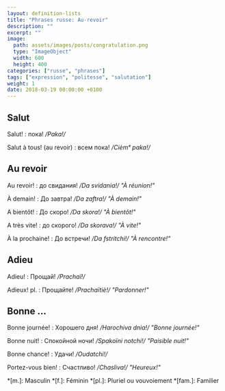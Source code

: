 ```yaml
---
layout: definition-lists
title: "Phrases russe: Au-revoir"
description: ""
excerpt: ""
image:
  path: assets/images/posts/congratulation.png
  type: "ImageObject"
  width: 600
  height: 400
categories: ["russe", "phrases"]
tags: ["expression", "politesse", "salutation"]
weight: 1
date: 2018-03-19 00:00:00 +0100
---
```


## Salut

Salut!
: пока!
*/Paka!/*

Salut à tous! (au revoir)
: всем пока!
*/Cièmᵉ paka!/*


## Au revoir

Au revoir!
: до свидания!
*/Da svidania!/ "À réunion!"*

À demain!
: До завтра!
*/Da zaftra!/ "À demain!"*

A bientôt!
: До скоро!
*/Da skora!/ "À bientôt!"*

A très vite!
: до скорого!
*/Da skorava!/ "À vite!"*

À la prochaine!
: До встречи!
*/Da fstritchi!/ "À rencontre!"*


## Adieu

Adieu!
: Прощай!
*/Prachaï!/*

Adieux! pl.
: Прощайте!
*/Prachaïtiè!/ "Pardonner!"*


## Bonne …

Bonne journée!
: Хорошего дня!
*/Harochiva dnia!/ "Bonne journée!"*

Bonne nuit!
: Спокойной ночи!
*/Spakoïni notchi!/ "Paisible nuit!"*

Bonne chance!
: Удачи!
*/Oudatchi!/*

Portez-vous bien!
: Счастливо!
*/Chasliva!/ "Heureux!"*



*[m.]: Masculin
*[f.]: Féminin
*[pl.]: Pluriel ou vouvoiement
*[fam.]: Familier
